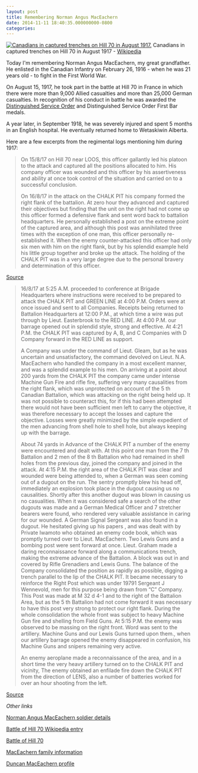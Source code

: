 ```yaml
---
layout: post
title: Remembering Norman Angus MacEachern
date: 2014-11-11 18:40:35.000000000-0800
categories: 
---
```


<p><a href="{{ site.baseurl }}/assets/images/Hill_70_-_Canadians_in_captured_trenches.jpg"><img src="{{ site.baseurl }}/assets/images/Hill_70_-_Canadians_in_captured_trenches.jpg" alt="Canadians in captured trenches on Hill 70 in August 1917."/></a> Canadians in captured trenches on Hill 70 in August 1917 - <a href="http://commons.wikimedia.org/wiki/File:Hill_70_-_Canadians_in_captured_trenches.jpg">Wikipedia</a></p>
<p>Today I'm remembering Norman Angus MacEachern, my great grandfather. He enlisted in the Canadian Infantry on February 26, 1916 - when he was 21 years old - to fight in the First World War.</p>
<p>On August 15, 1917, he took part in the battle at Hill 70 in France in which there were more than 9,000 Allied casualties and more than 25,000 German casualties. In recognition of his conduct in battle he was awarded the <a href="http://www.veterans.gc.ca/eng/remembrance/medals-decorations/orders-decorations/dso">Distinguished Service Order</a> and Distinguished Service Order First Bar medals.</p>
<p>A year later, in September 1918, he was severely injured and spent 5 months in an English hospital. He eventually returned home to Wetaskiwin Alberta.</p>
<p>Here are a few excerpts from the regimental logs mentioning him during 1917:</p>
<blockquote><p>On 15/8/17 on Hill 70 near LOOS, this officer gallantly led his platoon to the attack and captured all the positions allocated to him. His company officer was wounded and this officer by his assertiveness and ability at once took control of the situation and carried on to a successful conclusion.</p>
<p>On 16/8/17 in the attack on the CHALK PIT his company formed the right flank of the battalion. At zero hour they advanced and captured their objectives but finding that the unit on the right had not come up this officer formed a defensive flank and sent word back to battalion headquarters. He personally established a post on the extreme point of the captured area, and although this post was annihilated three times with the exception of one man, this officer personally re-established it. When the enemy counter-attacked this officer had only six men with him on the right flank, but by his splendid example held his little group together and broke up the attack. The holding of the CHALK PIT was in a very large degree due to the personal bravery and determination of this officer.</p></blockquote>
<p><a href="http://goo.gl/vM3mV9">Source</a></p>
<blockquote><p>16/8/17 at 5:25 A.M. proceeded to conference at Brigade Headquarters where instructions were received to be prepared to attack the CHALK PIT and GREEN LINE at 4:00 P.M. Orders were at once issued and sent to all Companies. Receipts being returned to Battalion Headquarters at 12:00 P.M., at which time a wire was put through by Lieut. Easterbrook to the RED LINE. At 4:00 P.M. our barrage opened out in splendid style, strong and effective. At 4:21 P.M. the CHALK PIT was captured by A, B, and C Companies with D Company forward in the RED LINE as support.</p>
<p>A Company was under the command of Lieut. Gleam, but as he was uncertain and unsatisfactory, the command devolved on Lieut. N.A. MacEachern who handled the company in a most excellent manner, and was a splendid example to his men. On arriving at a point about 200 yards from the CHALK PIT the company came under intense Machine Gun Fire and rifle fire, suffering very many causalities from the right flank, which was unprotected on account of the 5 th Canadian Battalion, which was attacking on the right being held up. It was not possible to counteract this, for if this had been attempted there would not have been sufficient men left to carry the objective, it was therefore necessary to accept the losses and capture the objective. Losses were greatly minimized by the simple expedient of the men advancing from shell hole to shell hole, but always keeping up with the barrage.</p>
<p>About 74 yards in Advance of the CHALK PIT a number of the enemy were encountered and dealt with. At this point one man from the 7 th Battalion and 2 men of the 8 th Battalion who had remained in shell holes from the previous day, joined the company and joined in the attack. At 4:15 P.M. the right area of the CHALK PIT was clear and wounded were being attended to, when a German was seen coming out of a dugout on the run. The sentry promptly blew his head off, immediately an explosion took place in the dugout causing us no causalities. Shortly after this another dugout was blown in causing us no casualities. When it was considered safe a search of the other dugouts was made and a German Medical Officer and 7 stretcher bearers were found, who rendered very valuable assistance in caring for our wounded. A German Signal Sergeant was also found in a dugout. He hesitated giving up his papers , and was dealt with by Private Iwamoto who obtained an enemy code book, which was promptly turned over to Lieut. MacEachern. Two Lewis Guns and a bombing post were sent forward at once. Lieut. Graham made a daring reconnaissance forward along a communications trench, making the extreme advance of the Battalion. A block was out in and covered by Rifle Grenadiers and Lewis Guns. The balance of the Company consolidated the position as rapidly as possible, digging a trench parallel to the lip of the CHALK PIT. It became necessary to reinforce the Right Post which was under 19791 Sergeant J Wennevold, men for this purpose being drawn from “C” Company. This Post was made at M 32 d 4-1 and to the right of the Battalion Area, but as the 5 th Battalion had not come forward it was necessary to have this post very strong to protect our right flank. During the whole consolidation the whole front was subject to heavy Machine Gun fire and shelling from Field Guns. At 5:15 P.M. the enemy was observed to be massing on the right front. Word was sent to the artillery. Machine Guns and our Lewis Guns turned upon them., when our artillery barrage opened the enemy disappeared in confusion, his Machine Guns and snipers remaining very active.</p>
<p>An enemy aeroplane made a reconnaissance of the area, and in a short time the very heavy artillery turned on to the CHALK PIT and vicinity, The enemy obtained an enfilade fire down the CHALK PIT from the direction of LENS, also a number of batteries worked for over an hour shooting from the left.</p></blockquote>
<p><a href="http://www.canadiangreatwarproject.com/WarDiaries/e001085204.jpg">Source</a></p>
<p><em>Other links</em></p>
<p><a href="http://goo.gl/nZ1n2l">Norman Angus MacEachern soldier details</a></p>
<p><a href="http://en.wikipedia.org/wiki/Battle_of_Hill_70">Battle of Hill 70 Wikipedia entry</a></p>
<p><a href="http://www.warmuseum.ca/firstworldwar/history/battles-and-fighting/land-battles/hill-70/">Battle of Hill 70</a></p>
<p><a href="http://www.albertaonrecord.ca/maceachern-family-fonds">MacEachern family information</a></p>
<p><a href="http://www.electricscotland.com/history/canada/alberta/duncan_maceachern.htm">Duncan MacEachern profile</a></p>
<p><meta property="og:image" content="http://rm-web-assets.s3.amazonaws.com/robmaceachern.com/2014/11/Hill_70_-_Canadians_in_captured_trenches.jpg" /></p>

